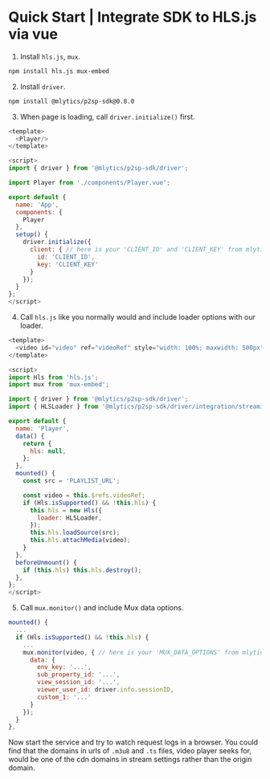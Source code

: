 # Quick Start | Integrate SDK to HLS.js via vue

1. Install `hls.js`, `mux`.

  ```bash
  npm install hls.js mux-embed
  ```

2. Install `driver`.

  ```bash
  npm install @mlytics/p2sp-sdk@0.8.0
  ```

3. When page is loading, call `driver.initialize()` first.

  ```javascript
  <template>
    <Player/>
  </template>

  <script>
  import { driver } from '@mlytics/p2sp-sdk/driver';

  import Player from './components/Player.vue';

  export default {
    name: 'App',
    components: {
      Player
    },
    setup() {
      driver.initialize({
        client: { // here is your 'CLIENT_ID' and 'CLIENT_KEY' from mlytics portal
          id: 'CLIENT_ID',
          key: 'CLIENT_KEY'
        }
      });
    }
  };
  </script>
  ```

4. Call `hls.js` like you normally would and include loader options with our loader.

  ```javascript
  <template>
    <video id="video" ref="videoRef" style="width: 100%; maxwidth: 500px" />
  </template>

  <script>
  import Hls from 'hls.js';
  import mux from 'mux-embed';

  import { driver } from '@mlytics/p2sp-sdk/driver';
  import { HLSLoader } from '@mlytics/p2sp-sdk/driver/integration/streaming/hls';

  export default {
    name: 'Player',
    data() {
      return {
        hls: null,
      };
    },
    mounted() {
      const src = 'PLAYLIST_URL';

      const video = this.$refs.videoRef;
      if (Hls.isSupported() && !this.hls) {
        this.hls = new Hls({
          loader: HLSLoader,
        });
        this.hls.loadSource(src);
        this.hls.attachMedia(video);
      }
    },
    beforeUnmount() {
      if (this.hls) this.hls.destroy();
    },
  };
  </script>
  ```

5. Call `mux.monitor()` and include Mux data options.

  ```javascript
  mounted() {
    ...
    if (Hls.isSupported() && !this.hls) {
      ...
      mux.monitor(video, { // here is your 'MUX_DATA_OPTIONS' from mlytics portal
        data: {
          env_key: '...',
          sub_property_id: '...',
          view_session_id: '...',
          viewer_user_id: driver.info.sessionID,
          custom_1: '...'
        }
      });
    }
  },
  ```

Now start the service and try to watch request logs in a browser. You could find that the domains in urls of `.m3u8` and `.ts` files, video player seeks for,  would be one of the cdn domains in stream settings rather than the origin domain.

